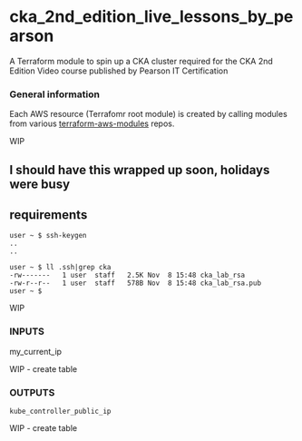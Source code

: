 # cka_2nd_edition_live_lessons_by_pearson
A Terraform module to spin up a CKA cluster required for the CKA 2nd Edition Video course published by Pearson IT Certification


### General information
Each AWS resource (Terrafomr root module) is created by calling modules from various [terraform-aws-modules](https://github.com/terraform-aws-modules) repos.  

WIP

## I should have this wrapped up soon, holidays were busy

## requirements
```
user ~ $ ssh-keygen
..
..

user ~ $ ll .ssh|grep cka
-rw-------   1 user  staff   2.5K Nov  8 15:48 cka_lab_rsa
-rw-r--r--   1 user  staff   578B Nov  8 15:48 cka_lab_rsa.pub
user ~ $
```
WIP
### INPUTS
my_current_ip 

WIP - create table
### OUTPUTS
```
kube_controller_public_ip

```
WIP - create table
